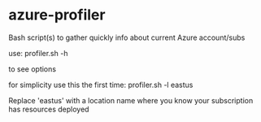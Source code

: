 # azure-profiler
Bash script(s) to gather quickly info about current Azure account/subs

use: 
profiler.sh -h 

to see options

for simplicity use this the first time:
profiler.sh -l eastus

Replace 'eastus' with a location name where you know your subscription has resources deployed
